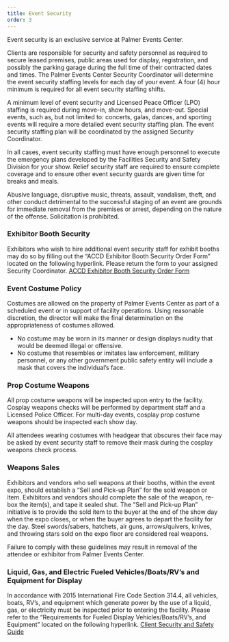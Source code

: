 ```yaml
---
title: Event Security
order: 3
---
```


Event security is an exclusive service at Palmer Events Center.

Clients are responsible for security and safety personnel as required to secure leased premises, public areas used for display, registration, and possibly the parking garage during the full time of their contracted dates and times. The Palmer Events Center Security Coordinator will determine the event security staffing levels for each day of your event. A four (4) hour minimum is required for all event security staffing shifts.

A minimum level of event security and Licensed Peace Officer (LPO) staffing is required during move-in, show hours, and move-out. Special events, such as, but not limited to: concerts, galas, dances, and sporting events will require a more detailed event security staffing plan. The event security staffing plan will be coordinated by the assigned Security Coordinator.

In all cases, event security staffing must have enough personnel to execute the emergency plans developed by the Facilities Security and Safety Division for your show. Relief security staff are required to ensure complete coverage and to ensure other event security guards are given time for breaks and meals.

Abusive language, disruptive music, threats, assault, vandalism, theft, and other conduct detrimental to the successful staging of an event are grounds for immediate removal from the premises or arrest, depending on the nature of the offense. Solicitation is prohibited.

### Exhibitor Booth Security

Exhibitors who wish to hire additional event security staff for exhibit booths may do so by filling out the “ACCD Exhibitor Booth Security Order Form” located on the following hyperlink. Please return the form to your assigned Security Coordinator. [ACCD Exhibitor Booth Security Order Form](https://assets.ctfassets.net/xv1q576gx3e5/4T8JI7TftmrmMfq70T5iGp/e32f4b8b0d97ff6d2d93c61c0afcf84d/ACCD_Exhibitor_Booth_Security_Form-FY20_Rates.pdf)

### Event Costume Policy 

Costumes are allowed on the property of Palmer Events Center as part of a scheduled event or in support of facility operations. Using reasonable discretion, the director will make the final determination on the appropriateness of costumes allowed. 

- No costume may be worn in its manner or design displays nudity that would be deemed illegal or offensive.
- No costume that resembles or imitates law enforcement, military personnel, or any other government public safety entity will include a mask that covers the individual’s face.

### Prop Costume Weapons

All prop costume weapons will be inspected upon entry to the facility. Cosplay weapons checks will be performed by department staff and a Licensed Police Officer. For multi-day events, cosplay prop costume weapons should be inspected each show day.

All attendees wearing costumes with headgear that obscures their face may be asked by event security staff to remove their mask during the cosplay weapons check process.

### Weapons Sales

Exhibitors and vendors who sell weapons at their booths, within the event expo, should establish a “Sell and Pick-up Plan” for the sold weapon or item. Exhibitors and vendors should complete the sale of the weapon, re-box the item(s), and tape it sealed shut. The “Sell and Pick-up Plan” initiative is to provide the sold item to the buyer at the end of the show day when the expo closes, or when the buyer agrees to depart the facility for the day. Steel swords/sabers, hatchets, air guns, arrows/quivers, knives, and throwing stars sold on the expo floor are considered real weapons.

Failure to comply with these guidelines may result in removal of the attendee or exhibitor from Palmer Events Center.

### Liquid, Gas, and Electric Fueled Vehicles/Boats/RV’s and Equipment for Display

In accordance with 2015 International Fire Code Section 314.4, all vehicles, boats, RV’s, and equipment which generate power by the use of a liquid, gas, or electricity must be inspected prior to entering the facility. Please refer to the “Requirements for Fueled Display Vehicles/Boats/RV’s, and Equipment” located on the following hyperlink. [Client Security and Safety Guide](https://ops.austinconventioncenter.com/fire_department_regulations/vehicles)
